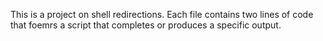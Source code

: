 This is a project on shell redirections. Each file contains two lines of code that foemrs a script that completes or produces a specific output.
